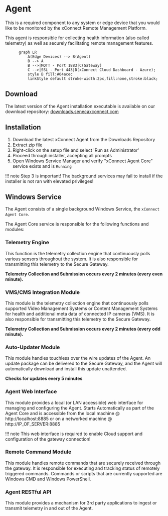 # Agent

This is a required component to any system or edge device that you would like to be monitored by the xConnect
Remote Management Platform. 

This agent is responsible for collecting health information (also
called telemetry) as well as securely facilitating remote management features.

```mermaid
      graph LR
          A(Edge Devices) --> B(Agent)
          B --> A
          B -->|MQTT - Port 1883|C(Gateway)
          C -->|SSL - Port 443|D(xConnect Cloud Dashboard - Azure);
          style B fill:#04acec
          linkStyle default stroke-width:2px,fill:none,stroke:black;
```

## Download
The latest version of the Agent installation executable is available on our download repository: [downloads.senecaxconnect.com](http://downloads.senecaxconnect.com)

## Installation
1. Download the latest xConnect Agent from the Downloads Repository
2. Extract zip file
3. Right-click on the setup file and select 'Run as Administrator'
4. Proceed through installer, accepting all prompts
5. Open Windows Service Manager and verify "xConnect Agent Core" service exists and is `Running`

!!! note
    Step 3 is important! The background services may fail to install if the installer is not ran with elevated privileges!
    
## Windows Service
The Agent consists of a single background Windows Service, the `xConnect Agent Core`.

The Agent Core service is responsible for the following functions and modules:

### Telemetry Engine
This function is the telemetry collection engine that continuously polls various sensors
throughout the system. It is also responsible for transmitting this telemetry to the Secure
Gateway. 

**Telemetry Collection and Submission occurs every 2 minutes (every even minute).**

### VMS/CMS Integration Module
This module is the telemetry collection engine that continuously polls 
supported Video Management Systems or Content Management Systems for health and additional meta data of connected IP cameras (VMS).
It is also responsible for transmitting this telemetry to the Secure
Gateway.

**Telemetry Collection and Submission occurs every 2 minutes (every odd minute).**

### Auto-Updater Module
This module handles touchless over the wire updates of the Agent.
An update package can be delivered to the Secure Gateway, and the Agent will
automatically download and install this update unattended. 

**Checks for updates every 5 minutes**

### Agent Web Interface
This module provides a local (or LAN accessible) web interface for managing and
configuring the Agent. Starts Automatically as part of the Agent Core and
is accessible from the local machine @ http://localhost:8885 or on a networked machine
@ http://IP_OF_SERVER:8885

!!! note
    This web interface is required to enable Cloud support and configuration of the gateway
    connection! 

### Remote Command Module
This module handles remote commands that are securely received through the
gateway. It is responsible for executing and tracking status of remotely triggered
commands. Commands or scripts that are currently supported are Windows CMD and
Windows PowerShell. 

### Agent RESTful API
This module provides a mechanism for 3rd party applications to ingest or transmit
telemetry in and out of the Agent. 
